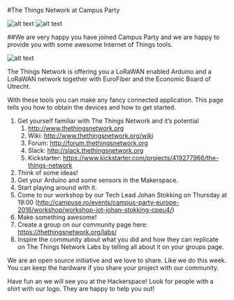 #The Things Network at Campus Party

![alt text](https://thethingsnetwork.org/static/ttn/media/The%20Things%20Uitlijning.svg)
![alt text](http://nl.campus-party.org/files/large/e94987f712a99e0fcd6eeaec8c91784b.png)

##We are very happy you have joined Campus Party and we are happy to provide you with some awesome Internet of Things tools.

![alt text](https://ksr-ugc.imgix.net/assets/004/698/248/e3392af097e6f803bb0bff292ee7dfa4_original.png?w=680&fit=max&v=1444912955&auto=format&lossless=true&s=399dc4e834a6d4fd15be63ec8a8f0512)

The Things Network is offering you a LoRaWAN enabled Arduino and a LoRaWAN network together with EuroFiber and the Economic Board of Utrecht.

With these tools you can make any fancy connected application. This page tells you how to obtain the devices and how to get started.

1. Get yourself familiar with The Things Network and it’s potential
    1. http://www.thethingsnetwork.org
    2. Wiki: http://www.thethingsnetwork.org/wiki
    3. Forum: http://forum.thethingsnetwork.org
    4. Slack: http://slack.thethingsnetwork.org
    5. Kickstarter: https://www.kickstarter.com/projects/419277966/the-things-network
2. Think of some ideas!
3. Get your Arduino and some sensors in the Makerspace.
4. Start playing around with it.
5. Come to our workshop by our Tech Lead Johan Stokking on Thursday at 19:00 (http://campuse.ro/events/campus-party-europe-2016/workshop/workshop-iot-johan-stokking-cpeu4/)
6. Make something awesome!
7. Create a group on our community page here: https://thethingsnetwork.org/labs/
8. Inspire the community about what you did and how they can replicate on The Things Network Labs by telling all about it on your groups page.

We are an open source initiative and we love to share. Like we do this week. You can keep the hardware if you share your project with our community.

Have fun an we will see you at the Hackerspace! Look for people with a shirt with our logo. They are happy to help you out!

